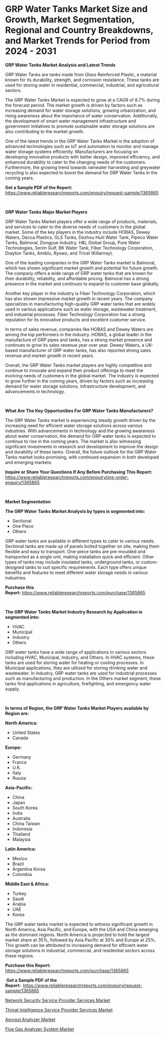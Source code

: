 <p><h1>GRP Water Tanks Market Size and Growth, Market Segmentation, Regional and Country Breakdowns, and Market Trends for Period from 2024 -  2031</h1></p><p><strong>GRP Water Tanks Market Analysis and Latest Trends</strong></p>
<p><p>GRP Water Tanks are tanks made from Glass Reinforced Plastic, a material known for its durability, strength, and corrosion resistance. These tanks are used for storing water in residential, commercial, industrial, and agricultural sectors.</p><p>The GRP Water Tanks Market is expected to grow at a CAGR of 8.7% during the forecast period. The market growth is driven by factors such as increasing demand for water storage solutions, growing urbanization, and rising awareness about the importance of water conservation. Additionally, the development of smart water management infrastructure and government initiatives to promote sustainable water storage solutions are also contributing to the market growth.</p><p>One of the latest trends in the GRP Water Tanks Market is the adoption of advanced technologies such as IoT and automation to monitor and manage water storage systems efficiently. Manufacturers are focusing on developing innovative products with better design, improved efficiency, and enhanced durability to cater to the changing needs of the customers. Furthermore, the growing trend towards rainwater harvesting and greywater recycling is also expected to boost the demand for GRP Water Tanks in the coming years.</p></p>
<p><strong>Get a Sample PDF of the Report:&nbsp;</strong> <a href="https://www.reliableresearchreports.com/enquiry/request-sample/1365865">https://www.reliableresearchreports.com/enquiry/request-sample/1365865</a></p>
<p>&nbsp;</p>
<p><strong>GRP Water Tanks Major Market Players</strong></p>
<p><p>GRP Water Tanks Market players offer a wide range of products, materials, and services to cater to the diverse needs of customers in the global market. Some of the key players in the industry include HOBAS, Dewey Waters, Decca Plastics, GLS Tanks, Dezhou Huili Water Tank, Pipeco Water Tanks, Balmoral, Dongyue Industry, H&L Global Group, Pure Water Technologies, Serim Gulf, BK Water Tank, Fiber Technology Corporation, Drayton Tanks, Amiblu, Ryowo, and Tricel (Killarney).</p><p>One of the leading companies in the GRP Water Tanks market is Balmoral, which has shown significant market growth and potential for future growth. The company offers a wide range of GRP water tanks that are known for their durability, reliability, and affordable pricing. Balmoral has a strong presence in the market and continues to expand its customer base globally.</p><p>Another key player in the industry is Fiber Technology Corporation, which has also shown impressive market growth in recent years. The company specializes in manufacturing high-quality GRP water tanks that are widely used in various applications such as water storage, wastewater treatment, and industrial processes. Fiber Technology Corporation has a strong reputation for its innovative products and excellent customer service.</p><p>In terms of sales revenue, companies like HOBAS and Dewey Waters are among the top performers in the industry. HOBAS, a global leader in the manufacture of GRP pipes and tanks, has a strong market presence and continues to grow its sales revenue year over year. Dewey Waters, a UK-based manufacturer of GRP water tanks, has also reported strong sales revenue and market growth in recent years.</p><p>Overall, the GRP Water Tanks market players are highly competitive and continue to innovate and expand their product offerings to meet the evolving needs of customers in the global market. The industry is expected to grow further in the coming years, driven by factors such as increasing demand for water storage solutions, infrastructure development, and advancements in technology.</p></p>
<p>&nbsp;</p>
<p><strong>What Are The Key Opportunities For GRP Water Tanks Manufacturers?</strong></p>
<p><p>The GRP Water Tanks market is experiencing steady growth driven by the increasing need for efficient water storage solutions across various industries. With advancements in technology and the growing awareness about water conservation, the demand for GRP water tanks is expected to continue to rise in the coming years. The market is also witnessing significant investments in research and development to improve the design and durability of these tanks. Overall, the future outlook for the GRP Water Tanks market looks promising, with continued expansion in both developed and emerging markets.</p></p>
<p><strong>Inquire or Share Your Questions If Any Before Purchasing This Report:</strong> <a href="https://www.reliableresearchreports.com/enquiry/pre-order-enquiry/1365865">https://www.reliableresearchreports.com/enquiry/pre-order-enquiry/1365865</a></p>
<p>&nbsp;</p>
<p><strong>Market Segmentation</strong></p>
<p><strong>The GRP Water Tanks Market Analysis by types is segmented into:</strong></p>
<p><ul><li>Sectional</li><li>One Piece</li><li>Others</li></ul></p>
<p><p>GRP water tanks are available in different types to cater to various needs. Sectional tanks are made up of panels bolted together on site, making them flexible and easy to transport. One-piece tanks are pre-moulded and transported as a single unit, making installation quick and efficient. Other types of tanks may include insulated tanks, underground tanks, or custom-designed tanks to suit specific requirements. Each type offers unique benefits and features to meet different water storage needs in various industries.</p></p>
<p><strong>Purchase this Report:&nbsp;</strong><a href="https://www.reliableresearchreports.com/purchase/1365865">https://www.reliableresearchreports.com/purchase/1365865</a></p>
<p>&nbsp;</p>
<p><strong>The GRP Water Tanks Market Industry Research by Application is segmented into:</strong></p>
<p><ul><li>HVAC</li><li>Municipal</li><li>Industry</li><li>Others</li></ul></p>
<p><p>GRP water tanks have a wide range of applications in various sectors including HVAC, Municipal, Industry, and Others. In HVAC systems, these tanks are used for storing water for heating or cooling processes. In Municipal applications, they are utilized for storing drinking water and wastewater. In Industry, GRP water tanks are used for industrial processes such as manufacturing and production. In the Others market segment, these tanks find applications in agriculture, firefighting, and emergency water supply.</p></p>
<p>&nbsp;</p>
<p><strong>In terms of Region, the GRP Water Tanks Market Players available by Region are:</strong></p>
<p>
    <p> <strong> North America: </strong>
        <ul>
            <li>United States</li>
            <li>Canada</li>
        </ul>
        </p> 
    <p> <strong> Europe: </strong>
        <ul>
            <li>Germany</li>
            <li>France</li>
            <li>U.K.</li>
            <li>Italy</li>
            <li>Russia</li>
        </ul>
        </p> 
    <p> <strong> Asia-Pacific: </strong>
        <ul>
            <li>China</li>
            <li>Japan</li>
            <li>South Korea</li>
            <li>India</li>
            <li>Australia</li>
            <li>China Taiwan</li>
            <li>Indonesia</li>
            <li>Thailand</li>
            <li>Malaysia</li>
        </ul>
        </p> 
    <p> <strong> Latin America: </strong>
        <ul>
            <li>Mexico</li>
            <li>Brazil</li>
            <li>Argentina Korea</li>
            <li>Colombia</li>
        </ul>
        </p> 
    <p> <strong> Middle East & Africa: </strong>
        <ul>
            <li>Turkey</li>
            <li>Saudi</li>
            <li>Arabia</li>
            <li>UAE</li>
            <li>Korea</li>
        </ul>
    </p>
    </p>
<p><p>The GRP water tanks market is expected to witness significant growth in North America, Asia Pacific, and Europe, with the USA and China emerging as the dominant regions. North America is projected to hold the largest market share at 35%, followed by Asia Pacific at 30% and Europe at 25%. This growth can be attributed to increasing demand for efficient water storage solutions in industrial, commercial, and residential sectors across these regions.</p></p>
<p><strong>Purchase this Report: </strong><a href="https://www.reliableresearchreports.com/purchase/1365865">https://www.reliableresearchreports.com/purchase/1365865</a></p>
<p>&nbsp;<strong>Get a Sample PDF of the Report:&nbsp;&nbsp;</strong><a href="https://www.reliableresearchreports.com/enquiry/request-sample/1365865">https://www.reliableresearchreports.com/enquiry/request-sample/1365865</a></p>
<p><strong></strong></p>
<p><p><a href="https://issuu.com/reportprime-2/docs/network-security-service-provider-services-market-">Network Security Service Provider Services Market</a></p><p><a href="https://issuu.com/reportprime-2/docs/threat-intelligence-service-provider-services-mark">Threat Intelligence Service Provider Services Market</a></p><p><a href="https://github.com/juancolorado15/Market-Research-Report-List-1/blob/main/aerosol-analyzer-market.md">Aerosol Analyzer Market</a></p><p><a href="https://github.com/dx0328/Market-Research-Report-List-1/blob/main/flue-gas-analyzer-system-market.md">Flue Gas Analyzer System Market</a></p></p>